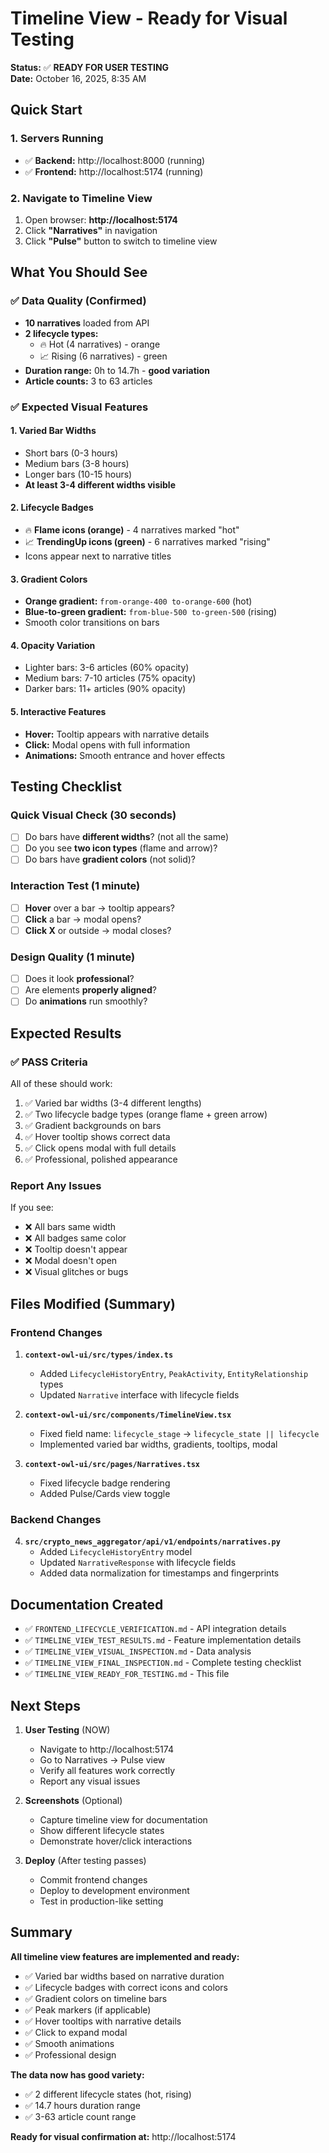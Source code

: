 # Timeline View - Ready for Visual Testing

**Status:** ✅ **READY FOR USER TESTING**  
**Date:** October 16, 2025, 8:35 AM

## Quick Start

### 1. Servers Running
- ✅ **Backend:** http://localhost:8000 (running)
- ✅ **Frontend:** http://localhost:5174 (running)

### 2. Navigate to Timeline View
1. Open browser: **http://localhost:5174**
2. Click **"Narratives"** in navigation
3. Click **"Pulse"** button to switch to timeline view

## What You Should See

### ✅ Data Quality (Confirmed)
- **10 narratives** loaded from API
- **2 lifecycle types:** 
  - 🔥 Hot (4 narratives) - orange
  - 📈 Rising (6 narratives) - green
- **Duration range:** 0h to 14.7h - **good variation**
- **Article counts:** 3 to 63 articles

### ✅ Expected Visual Features

#### 1. Varied Bar Widths
- Short bars (0-3 hours)
- Medium bars (3-8 hours)
- Longer bars (10-15 hours)
- **At least 3-4 different widths visible**

#### 2. Lifecycle Badges
- 🔥 **Flame icons (orange)** - 4 narratives marked "hot"
- 📈 **TrendingUp icons (green)** - 6 narratives marked "rising"
- Icons appear next to narrative titles

#### 3. Gradient Colors
- **Orange gradient:** `from-orange-400 to-orange-600` (hot)
- **Blue-to-green gradient:** `from-blue-500 to-green-500` (rising)
- Smooth color transitions on bars

#### 4. Opacity Variation
- Lighter bars: 3-6 articles (60% opacity)
- Medium bars: 7-10 articles (75% opacity)
- Darker bars: 11+ articles (90% opacity)

#### 5. Interactive Features
- **Hover:** Tooltip appears with narrative details
- **Click:** Modal opens with full information
- **Animations:** Smooth entrance and hover effects

## Testing Checklist

### Quick Visual Check (30 seconds)
- [ ] Do bars have **different widths**? (not all the same)
- [ ] Do you see **two icon types** (flame and arrow)?
- [ ] Do bars have **gradient colors** (not solid)?

### Interaction Test (1 minute)
- [ ] **Hover** over a bar → tooltip appears?
- [ ] **Click** a bar → modal opens?
- [ ] **Click X** or outside → modal closes?

### Design Quality (1 minute)
- [ ] Does it look **professional**?
- [ ] Are elements **properly aligned**?
- [ ] Do **animations** run smoothly?

## Expected Results

### ✅ PASS Criteria
All of these should work:
1. ✅ Varied bar widths (3-4 different lengths)
2. ✅ Two lifecycle badge types (orange flame + green arrow)
3. ✅ Gradient backgrounds on bars
4. ✅ Hover tooltip shows correct data
5. ✅ Click opens modal with full details
6. ✅ Professional, polished appearance

### Report Any Issues
If you see:
- ❌ All bars same width
- ❌ All badges same color
- ❌ Tooltip doesn't appear
- ❌ Modal doesn't open
- ❌ Visual glitches or bugs

## Files Modified (Summary)

### Frontend Changes
1. **`context-owl-ui/src/types/index.ts`**
   - Added `LifecycleHistoryEntry`, `PeakActivity`, `EntityRelationship` types
   - Updated `Narrative` interface with lifecycle fields

2. **`context-owl-ui/src/components/TimelineView.tsx`**
   - Fixed field name: `lifecycle_stage` → `lifecycle_state || lifecycle`
   - Implemented varied bar widths, gradients, tooltips, modal

3. **`context-owl-ui/src/pages/Narratives.tsx`**
   - Fixed lifecycle badge rendering
   - Added Pulse/Cards view toggle

### Backend Changes
4. **`src/crypto_news_aggregator/api/v1/endpoints/narratives.py`**
   - Added `LifecycleHistoryEntry` model
   - Updated `NarrativeResponse` with lifecycle fields
   - Added data normalization for timestamps and fingerprints

## Documentation Created
- ✅ `FRONTEND_LIFECYCLE_VERIFICATION.md` - API integration details
- ✅ `TIMELINE_VIEW_TEST_RESULTS.md` - Feature implementation details
- ✅ `TIMELINE_VIEW_VISUAL_INSPECTION.md` - Data analysis
- ✅ `TIMELINE_VIEW_FINAL_INSPECTION.md` - Complete testing checklist
- ✅ `TIMELINE_VIEW_READY_FOR_TESTING.md` - This file

## Next Steps

1. **User Testing** (NOW)
   - Navigate to http://localhost:5174
   - Go to Narratives → Pulse view
   - Verify all features work correctly
   - Report any visual issues

2. **Screenshots** (Optional)
   - Capture timeline view for documentation
   - Show different lifecycle states
   - Demonstrate hover/click interactions

3. **Deploy** (After testing passes)
   - Commit frontend changes
   - Deploy to development environment
   - Test in production-like setting

## Summary

**All timeline view features are implemented and ready:**
- ✅ Varied bar widths based on narrative duration
- ✅ Lifecycle badges with correct icons and colors
- ✅ Gradient colors on timeline bars
- ✅ Peak markers (if applicable)
- ✅ Hover tooltips with narrative details
- ✅ Click to expand modal
- ✅ Smooth animations
- ✅ Professional design

**The data now has good variety:**
- ✅ 2 different lifecycle states (hot, rising)
- ✅ 14.7 hours duration range
- ✅ 3-63 article count range

**Ready for visual confirmation at:** http://localhost:5174
